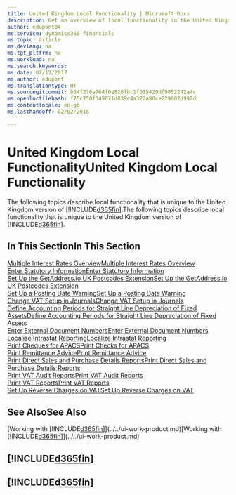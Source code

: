 ```yaml
---
title: United Kingdom Local Functionality | Microsoft Docs
description: Get an overview of local functionality in the United Kingdom version of Finance and Operations, Business edition.
author: edupont04
ms.service: dynamics365-financials
ms.topic: article
ms.devlang: na
ms.tgt_pltfrm: na
ms.workload: na
ms.search.keywords: 
ms.date: 07/17/2017
ms.author: edupont
ms.translationtype: HT
ms.sourcegitcommit: b34f276a764f0e828fbc1f015429df9852242a4c
ms.openlocfilehash: f75c750f349071d839c4a372a90ce229007d992d
ms.contentlocale: en-gb
ms.lasthandoff: 02/02/2018

---
```

# <a name="united-kingdom-local-functionality"></a><span data-ttu-id="00995-103">United Kingdom Local Functionality</span><span class="sxs-lookup"><span data-stu-id="00995-103">United Kingdom Local Functionality</span></span>
<span data-ttu-id="00995-104">The following topics describe local functionality that is unique to the United Kingdom version of [!INCLUDE[d365fin](../../includes/d365fin_md.md)].</span><span class="sxs-lookup"><span data-stu-id="00995-104">The following topics describe local functionality that is unique to the United Kingdom version of [!INCLUDE[d365fin](../../includes/d365fin_md.md)].</span></span>  

## <a name="in-this-section"></a><span data-ttu-id="00995-105">In This Section</span><span class="sxs-lookup"><span data-stu-id="00995-105">In This Section</span></span>  
[<span data-ttu-id="00995-106">Multiple Interest Rates Overview</span><span class="sxs-lookup"><span data-stu-id="00995-106">Multiple Interest Rates Overview</span></span>](multiple-interest-rates-overview.md)  
[<span data-ttu-id="00995-107">Enter Statutory Information</span><span class="sxs-lookup"><span data-stu-id="00995-107">Enter Statutory Information</span></span>](how-to-enter-statutory-information.md)  
[<span data-ttu-id="00995-108">Set Up the GetAddress.io UK Postcodes Extension</span><span class="sxs-lookup"><span data-stu-id="00995-108">Set Up the GetAddress.io UK Postcodes Extension</span></span>](uk-setup-postal-code-service.md)  
[<span data-ttu-id="00995-109">Set Up a Posting Date Warning</span><span class="sxs-lookup"><span data-stu-id="00995-109">Set Up a Posting Date Warning</span></span>](how-to-set-up-a-posting-date-warning.md)  
[<span data-ttu-id="00995-110">Change VAT Setup in Journals</span><span class="sxs-lookup"><span data-stu-id="00995-110">Change VAT Setup in Journals</span></span>](how-to-change-vat-setup-in-journals.md)  
[<span data-ttu-id="00995-111">Define Accounting Periods for Straight Line Depreciation of Fixed Assets</span><span class="sxs-lookup"><span data-stu-id="00995-111">Define Accounting Periods for Straight Line Depreciation of Fixed Assets</span></span>](how-to-define-accounting-periods-for-straight-line-depreciation-of-fixed-assets.md)  
[<span data-ttu-id="00995-112">Enter External Document Numbers</span><span class="sxs-lookup"><span data-stu-id="00995-112">Enter External Document Numbers</span></span>](how-to-enter-external-document-numbers.md)  
[<span data-ttu-id="00995-113">Localise Intrastat Reporting</span><span class="sxs-lookup"><span data-stu-id="00995-113">Localize Intrastat Reporting</span></span>](how-to-localize-intrastat-reporting.md)  
[<span data-ttu-id="00995-114">Print Cheques for APACS</span><span class="sxs-lookup"><span data-stu-id="00995-114">Print Checks for APACS</span></span>](how-to-print-checks-for-apacs.md)  
[<span data-ttu-id="00995-115">Print Remittance Advice</span><span class="sxs-lookup"><span data-stu-id="00995-115">Print Remittance Advice</span></span>](how-to-print-remittance-advice.md)  
[<span data-ttu-id="00995-116">Print Direct Sales and Purchase Details Reports</span><span class="sxs-lookup"><span data-stu-id="00995-116">Print Direct Sales and Purchase Details Reports</span></span>](how-to-print-direct-sales-and-purchase-details-reports.md)  
[<span data-ttu-id="00995-117">Print VAT Audit Reports</span><span class="sxs-lookup"><span data-stu-id="00995-117">Print VAT Audit Reports</span></span>](how-to-print-vat-audit-reports.md)  
[<span data-ttu-id="00995-118">Print VAT Reports</span><span class="sxs-lookup"><span data-stu-id="00995-118">Print VAT Reports</span></span>](how-to-print-vat-reports.md)  
[<span data-ttu-id="00995-119">Set Up Reverse Charges on VAT</span><span class="sxs-lookup"><span data-stu-id="00995-119">Set Up Reverse Charges on VAT</span></span>](how-to-set-up-reverse-charges-on-vat.md)  

## <a name="see-also"></a><span data-ttu-id="00995-120">See Also</span><span class="sxs-lookup"><span data-stu-id="00995-120">See Also</span></span>
<span data-ttu-id="00995-121">[Working with [!INCLUDE[d365fin](../../includes/d365fin_md.md)]](../../ui-work-product.md)</span><span class="sxs-lookup"><span data-stu-id="00995-121">[Working with [!INCLUDE[d365fin](../../includes/d365fin_md.md)]](../../ui-work-product.md)</span></span>  

## [!INCLUDE[d365fin](../../includes/free_trial_md.md)]  
## [!INCLUDE[d365fin](../../includes/training_link_md.md)]

